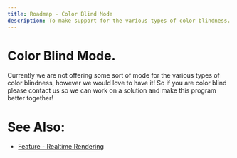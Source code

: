 ```yaml
---
title: Roadmap - Color Blind Mode
description: To make support for the various types of color blindness.
---
```

# Color Blind Mode.

Currently we are not offering some sort of mode for the various types of color blindness, however we would love to have it! 
So if you are color blind please contact us so we can work on a solution and make this program better together!



# See Also:
- [Feature - Realtime Rendering](../features/RealtimeRendering.md)